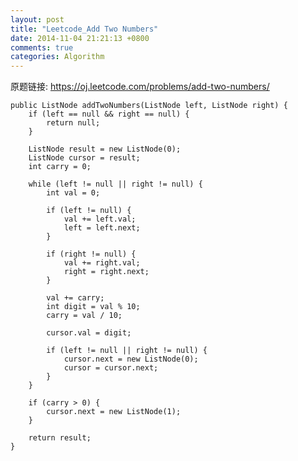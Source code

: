 ```yaml
---
layout: post
title: "Leetcode_Add Two Numbers"
date: 2014-11-04 21:21:13 +0800
comments: true
categories: Algorithm
---
```


原题链接: https://oj.leetcode.com/problems/add-two-numbers/

    public ListNode addTwoNumbers(ListNode left, ListNode right) {
    	if (left == null && right == null) {
    		return null;
    	}
    	
    	ListNode result = new ListNode(0);
    	ListNode cursor = result;
    	int carry = 0;
    	
    	while (left != null || right != null) {
    		int val = 0;
    		
    		if (left != null) {
    			val += left.val;
    			left = left.next;
    		}
    		
    		if (right != null) {
    			val += right.val;
    			right = right.next;
    		}
    		
    		val += carry;
    		int digit = val % 10;
    		carry = val / 10;
    		
    		cursor.val = digit;
    		
    		if (left != null || right != null) {
    			cursor.next = new ListNode(0);
        		cursor = cursor.next;    			
    		}
    	}
    	
    	if (carry > 0) {
    		cursor.next = new ListNode(1);
    	}
    	
    	return result;
    }
